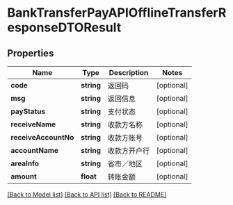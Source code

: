 # BankTransferPayAPIOfflineTransferResponseDTOResult

## Properties
Name | Type | Description | Notes
------------ | ------------- | ------------- | -------------
**code** | **string** | 返回码 | [optional] 
**msg** | **string** | 返回信息 | [optional] 
**payStatus** | **string** | 支付状态 | [optional] 
**receiveName** | **string** | 收款方名称 | [optional] 
**receiveAccountNo** | **string** | 收款方账号 | [optional] 
**accountName** | **string** | 收款方开户行 | [optional] 
**areaInfo** | **string** | 省市／地区 | [optional] 
**amount** | **float** | 转账金额 | [optional] 

[[Back to Model list]](../README.md#documentation-for-models) [[Back to API list]](../README.md#documentation-for-api-endpoints) [[Back to README]](../README.md)



